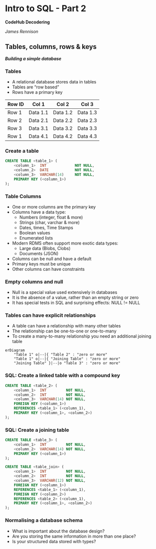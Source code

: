 # Intro to SQL - Part 2

**CodeHub Decodering**

*James Rennison*

## Tables, columns, rows & keys

***Building a simple database***

### Tables

* A relational database stores data in tables
* Tables are “row based”
* Rows have a primary key

| Row ID | Col 1 | Col 2 | Col 3 |
|--------|-------|-------|-------|
|Row 1|Data 1.1|Data 1.2|Data 1.3|
|Row 2|Data 2.1|Data 2.2|Data 2.3|
|Row 3|Data 3.1|Data 3.2|Data 3.3|
|Row 1|Data 4.1|Data 4.2|Data 4.3|

### Create a table

``` sql
CREATE TABLE <table_1> (
    <column_1>  INT             NOT NULL,
    <column_2>  DATE            NOT NULL,
    <column_3>  VARCHAR(14)     NOT NULL,
    PRIMARY KEY (<column_1>)
);
```

### Table Columns

* One or more columns are the primary key
* Columns have a data type:
  - Numbers (integer, float & more)
  - Strings (char, varchar & more)
  - Dates, times, Time Stamps
  - Boolean values
  - Enumerated lists
* Modern RDMS often support more exotic data types:
  - Large data (Blobs, Clobs)
  - Documents (JSON)
* Columns can be null and have a default
* Primary keys must be unique
* Other columns can have constraints

### Empty columns and null

* Null is a special value used extensively in databases
* It is the absence of a value, rather than an empty string or zero
* It has special tests in SQL and surprising effects: NULL != NULL

### Tables can have explicit relationships

* A table can have a relationship with many other tables
* The relationship can be one-to-one or one-to-many
* To create a many-to-many relationship you need an additional joining table

```mermaid
erDiagram
    "Table 1" o|--|{ "Table 2" : "zero or more"
    "Table 1" o|--|{ "Joining Table" : "zero or more"
    "Joining Table" }|--|o "Table 3" : "zero or more"
```

### SQL: Create a linked table with a compound key

```sql
CREATE TABLE <table_2> (
    <column_1>  INT         NOT NULL,
    <column_2>  INT         NOT NULL,
    <column_3>  VARCHAR(14) NOT NULL,
    FOREIGN KEY (<column_1>) 
    REFERENCES <table_1> (<column_1),
    PRIMARY KEY (<column_1>, <column_2>)
);
```

### SQL: Create a joining table

```sql
CREATE TABLE <table_3> (
    <column_1>  INT         NOT NULL,
    <column_2>  VARCHAR(14) NOT NULL,
    PRIMARY KEY (<column_1>)
);
```
```sql
CREATE TABLE <table_join> (
    <column_1>  INT         NOT NULL,
    <column_2>  INT         NOT NULL,
    <column_3>  VARCHAR(12) NOT NULL,
    FOREIGN KEY (<column_1>) 
    REFERENCES <table_1> (<column_1),
    FOREIGN KEY (<column_2>) 
    REFERENCES <table_2> (<column_1),
    PRIMARY KEY (<column_1>, <column_2>)
);
```

### Normalising a database schema

* What is important about the database design?
* Are you storing the same information in more than one place?
* Is your structured data stored with types?
